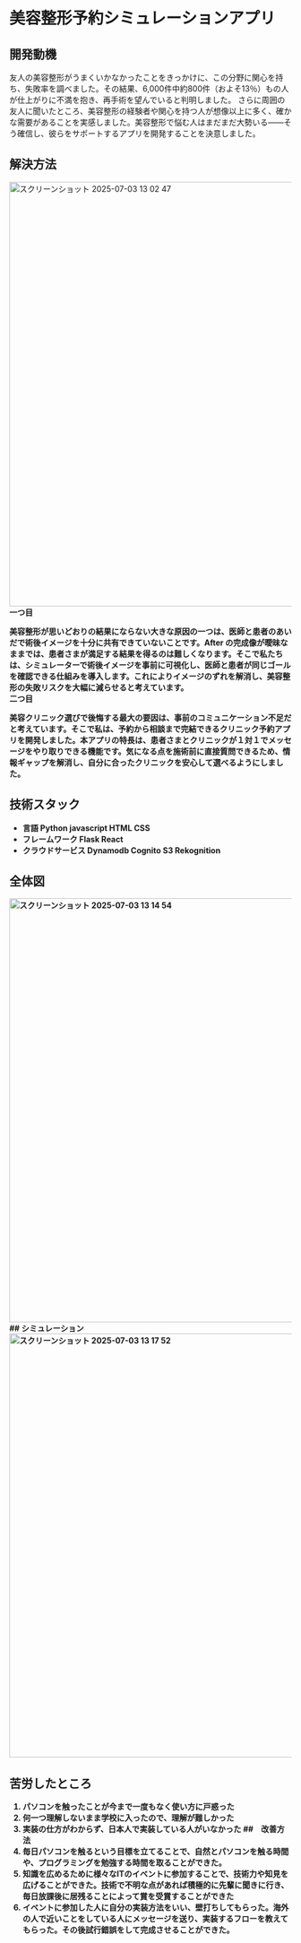 # 美容整形予約シミュレーションアプリ
## 開発動機
友人の美容整形がうまくいかなかったことをきっかけに、この分野に関心を持ち、失敗率を調べました。その結果、6,000件中約800件（およそ13％）もの人が仕上がりに不満を抱き、再手術を望んでいると判明しました。
さらに周囲の友人に聞いたところ、美容整形の経験者や関心を持つ人が想像以上に多く、確かな需要があることを実感しました。美容整形で悩む人はまだまだ大勢いる――そう確信し、彼らをサポートするアプリを開発することを決意しました。
## 解決方法
<img width="758" alt="スクリーンショット 2025-07-03 13 02 47" src="https://github.com/user-attachments/assets/305d209b-4d3d-4cba-a50d-69f18543f4e8" /><br>
<strong>一つ目<strong><br>

美容整形が思いどおりの結果にならない大きな原因の一つは、医師と患者のあいだで術後イメージを十分に共有できていないことです。After の完成像が曖昧なままでは、患者さまが満足する結果を得るのは難しくなります。そこで私たちは、シミュレーターで術後イメージを事前に可視化し、医師と患者が同じゴールを確認できる仕組みを導入します。これによりイメージのずれを解消し、美容整形の失敗リスクを大幅に減らせると考えています。<br>
<strong>二つ目<strong>

美容クリニック選びで後悔する最大の要因は、事前のコミュニケーション不足だと考えています。そこで私は、予約から相談まで完結できるクリニック予約アプリを開発しました。本アプリの特長は、患者さまとクリニックが１対１でメッセージをやり取りできる機能です。気になる点を施術前に直接質問できるため、情報ギャップを解消し、自分に合ったクリニックを安心して選べるようにしました。<br>

## 技術スタック
- 言語
Python javascript HTML CSS
- フレームワーク
Flask React
- クラウドサービス
Dynamodb Cognito S3 Rekognition

## 全体図
<img width="757" alt="スクリーンショット 2025-07-03 13 14 54" src="https://github.com/user-attachments/assets/d9429730-b318-494a-8dd1-acd9a0dbcf4c" />
## シミュレーション
<img width="757" alt="スクリーンショット 2025-07-03 13 17 52" src="https://github.com/user-attachments/assets/a30c8729-66e4-4a4d-9c15-99f086f31874" />

## 苦労したところ
1. パソコンを触ったことが今まで一度もなく使い方に戸惑った
2. 何一つ理解しないまま学校に入ったので、理解が難しかった
3. 実装の仕方がわからず、日本人で実装している人がいなかった
##　改善方法
1. 毎日パソコンを触るという目標を立てることで、自然とパソコンを触る時間や、プログラミングを勉強する時間を取ることができた。
2. 知識を広めるために様々なITのイベントに参加することで、技術力や知見を広げることができた。技術で不明な点があれば積極的に先輩に聞きに行き、毎日放課後に居残ることによって賞を受賞することができた
3. イベントに参加した人に自分の実装方法をいい、壁打ちしてもらった。海外の人で近いことをしている人にメッセージを送り、実装するフローを教えてもらった。その後試行錯誤をして完成させることができた。




